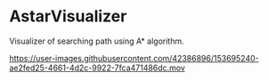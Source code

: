 # AstarVisualizer

Visualizer of searching path using A* algorithm.

https://user-images.githubusercontent.com/42386896/153695240-ae2fed25-4661-4d2c-9922-7fca471486dc.mov
